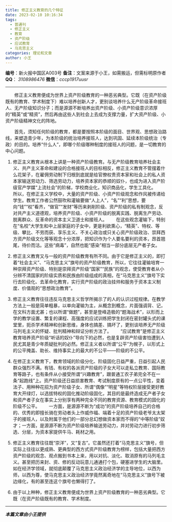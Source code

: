 ```yaml
---
title: 修正主义教育的几个特征
date: 2023-02-10 10:16:34
tags:
  - 普通刊
  - 修正主义
  - 教育
  - 资产阶级
  - 应试教育
  - 马克思主义
categories: 理论和文章
author: 小王
---
```


**编号**：新火报中国区A003号
**备注**：文案来源于小王，如需搬运，但需标明原作者
**QQ**： *3108986476* 
**微信**：*cccp1917uusr*

---

　　修正主义教育便成为世界上资产阶级教育的一种恶劣典型。它既（在资产阶级既有的教育、学术制度下）难以培养创新人才，更别谈培养什么无产阶级革命接班人、无产阶级知识分子；而是源源不断培养出资产阶级、小资产阶级意识浓厚的“精英”或“精资”，然后再由这些人到社会上去成为支撑力量，扩大资产阶级、小资产阶级精神文化的阵地。

　　首先，须知任何阶级的教育，都是要按照本阶级的面目、世界观、思想政治路线，来塑造青少年，为本阶级的统治培养接班人，达到巩固、延续本阶级统治（专政）的目的。培养“什么人”，即哪个阶级哪种制度的接班人的问题，是一切教育的中心问题。

1. 修正主义教育从根本上讲是一种资产阶级教育。与无产阶级教育培养社会主义、共产主义革命和建设的合格接班人的目标相反，修正主义教育不管摆着什么花架子，在雇佣劳动制下归根到底就是给官僚权贵资本家和社会上的私人资本家输送劳动力、筛选劳动力，培养资本家的恭顺的奴仆，也成为进入资产阶级官产学媒“上流社会”的阶梯，学校商业化，知识商品化，学生工具化。　　所以，在修正主义学校中，大量的资产阶级、小资产阶级观念和作风被传递给学生。教育工作者公然鼓吹和灌输要做“人上人”，“名”“利”思想，要向“钱”“权”看齐，“做官”“发财”等历来剥削阶级、资产阶级的私有制观念，反对共产主义道德观，培养资产阶级、小资产阶级的脱离实践、脱离生产劳动、脱离群众、反革命的资本主义卫道士和接班人。
     ​　　在这些观念灌输下，特别在“名校”大学生和中上层家庭的子女中，更是利欲熏心，“精英”、特权、等级、攀比、不劳而获、享乐主义、不关心政治或只关心资产阶级政治、崇拜西方资产阶级文化等等观念十分浓厚，把知识作为个人要名要利的资本，昂首翘尾，待价而沽。这些“病毒”，自然也能“感染”相当一部分底层无产者子女。

2. 修正主义教育又与一般的资产阶级教育有所不同。由于它是修正主义的，即打着“社会主义”、“马克思主义”旗号的资产阶级教育，所以，它往往灌输培育一种崇拜资产阶级、特别是崇拜资产阶级“国家”“民族”的观念，使受教育者从小分辨不清国家的阶级实质和民族由阶级组成的真相，在“马克思主义”旗号下实行去阶级化、去革命化教育，实行资产阶级的政治挂帅和服务于资本主义制度、价值观的“思想政治教育”。


3. 修正主义教育往往违反马克思主义哲学所揭示了的人的认识过程规律。在教学方法上一般是简单粗暴，以单向灌输为主，从概念到概念，片面强调背、记，在文科方面尤甚；也以所谓“做题”，甚至是登峰造极的“题海战术”，以形而上学的教学设置、繁复的课程、高强度的应试训练把学生封闭在密封罐头式的课堂里，扼杀学术精神和创新思维，身体也搞差、搞坏了，更别谈培养无产阶级马列毛主义的怀疑、批判精神和辩证分析方法了。
     ​　　“应试教育”是修正主义教育培养资产阶级“听话的奴仆”导向下的必然，也是复辟资产阶级害怕遭到人民尤其是青少年质疑批判的必然。修正主义者以所谓“公平”为幌子，以形式上的公平掩盖、助长、维持事实上的最大的不公平——阶级的不公平。

4. 在修正主义教育下，教育领域的阶级分化、阶级固化日益严重，日益引起人民群众强烈不满。有钱、有权的各派资产阶级的子女大可以走私立教育、国际教育等路子，也有条件从小接受所谓“兴趣教育”，跟普通工农子弟完全不在一条“起跑线”上。资产阶级还日益损害教育、考试制度原有的一点公平性，变着法子、用种种花招为资产阶级子女、所谓“偶像”“明星”等特权阶层接受更好教育大开绿灯，以选拔特权的固化推动阶级固化，其目的是最终造成无产者子女和资产者子女在事实上分别享有两种完全不同的教育资源、教育模式的固化的阶级不公平。
     ​　　一方面，是源源不断为“成功”的资产阶级培养自己的合格的、优秀的即擅长骑在劳动者头上作威作福、端着十足的资产阶级老爷太太架子的接班人，以及附属于他们的一部分总幻想做资本家而不得的“中等阶级”奴才；一方面，是源源不断为资产阶级培养输送劳动力，并对劳动力进行初步筛选、分层，为资本家提供牛马、耗材之用。

5. 修正主义教育往往既“崇洋”，又“复古”。它虽然还打着“马克思主义”旗号，但实际上往往以更成熟、更典型的西方式资产阶级教育为榜样，包括大量把西方资产阶级的观念、观点搬到书本上来，用以对抗、淡化、取消原有的马列毛主义。甚至把历来封、资、修的反动玩意儿通通打个包，硬塞进学生的大脑里。
     ​　　如在经济学领域，就彻底颠覆了马克思主义政治经济学的主导地位，以西为师，以西为尊，使马克思主义政治经济学竟然离奇地在“马克思主义”旗号下被边缘化，有的甚至连这个旗号也懒得打了。

6. 由于以上种种，修正主义教育便成为世界上资产阶级教育的一种恶劣典型。它既（在资产阶级既有的教育、学术制度。

---

***本篇文章由小王提供***